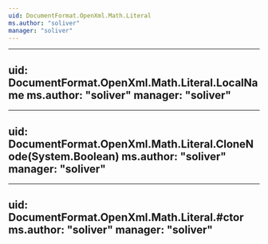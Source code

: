 ```yaml
---
uid: DocumentFormat.OpenXml.Math.Literal
ms.author: "soliver"
manager: "soliver"
---
```


---
uid: DocumentFormat.OpenXml.Math.Literal.LocalName
ms.author: "soliver"
manager: "soliver"
---

---
uid: DocumentFormat.OpenXml.Math.Literal.CloneNode(System.Boolean)
ms.author: "soliver"
manager: "soliver"
---

---
uid: DocumentFormat.OpenXml.Math.Literal.#ctor
ms.author: "soliver"
manager: "soliver"
---
